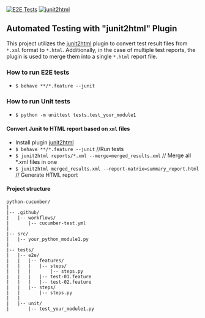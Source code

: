 [![E2E Tests](https://github.com/Ebazhanov/python-cucumber-junit2html-report/actions/workflows/cucumber-tests.yml/badge.svg)](https://github.com/Ebazhanov/python-cucumber-junit2html-report/actions/workflows/cucumber-tests.yml)
[![junit2html](https://img.shields.io/badge/junit2html-plugin-green?labelColor=gray&style=flat&logo=a)](https://github.com/inorton/junit2html)

## Automated Testing with "junit2html" Plugin

This project utilizes the [junit2html](https://github.com/inorton/junit2html) plugin to convert test result files from `*.xml` format to `*.html`. Additionally, in the case of multiple test reports, the plugin is used to merge them into a single `*.html` report file.

### How to run E2E tests 
- `$ behave **/*.feature --junit`

### How to run Unit tests 
- `$ python -m unittest tests.test_your_module1`

#### Convert Junit to HTML report based on `xml` files
- Install plugin [junit2html](https://github.com/inorton/junit2html)
- `$ behave **/*.feature --junit` //Run tests
- `$ junit2html reports/*.xml --merge=merged_results.xml` // Merge all *.xml files in one
- `$ junit2html merged_results.xml --report-matrix=summary_report.html` // Generate HTML report

#### Project structure

    python-cucumber/
    |
    |-- .github/
    |   |-- workflows/
    |       |-- cucumber-test.yml
    |
    |-- src/
    |   |-- your_python_module1.py
    |
    |-- tests/
    |   |-- e2e/
    |   |   |-- features/
    |   |   |   |-- steps/
    |   |   |       |-- steps.py
    |   |   |   |-- test-01.feature
    |   |   |   |-- test-02.feature
    |   |   |-- steps/
    |   |       |-- steps.py
    |   |
    |   |-- unit/
    |       |-- test_your_module1.py